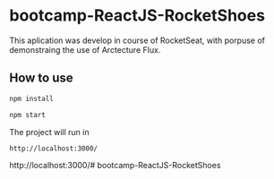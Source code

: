 # bootcamp-ReactJS-RocketShoes

This aplication was develop in course of RocketSeat, with porpuse of demonstraing the use of Arctecture Flux.

## How to use

```sh
npm install
```
```sh
npm start
```
The project will run in
```sh
http://localhost:3000/
```

http://localhost:3000/# bootcamp-ReactJS-RocketShoes
